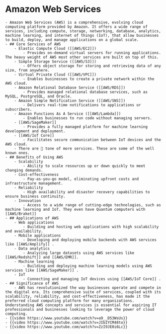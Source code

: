 # Amazon Web Services
	- Amazon Web Services (AWS) is a comprehensive, evolving cloud computing platform provided by Amazon. It offers a wide range of services, including compute, storage, networking, database, analytics, machine learning, and internet of things (IoT), that allow businesses to build, deploy, and manage applications on a global scale.
	- ## Core Services of AWS
		- Elastic Compute Cloud ([[AWS/EC2]])
			- Provides on-demand virtual servers for running applications. The heavy weight of AWS most other services are built on top of this.
		- Simple Storage Service ([[AWS/S3]])
			- Offers object storage for storing and retrieving data of any size, from anywhere.
		- Virtual Private Cloud ([[AWS/VPC]])
			- Enables businesses to create a private network within the AWS cloud.
		- Amazon Relational Database Service ([[AWS/RDS]])
			- Provides managed relational database services, such as MySQL, PostgreSQL, and Oracle.
		- Amazon Simple Notification Service ([[AWS/SNS]])
			- Delivers real-time notifications to applications or subscribers.
		- Amazon Functions As A Service ([[AWS/Lambda]])
			- Enables businesses to run code without managing servers.
		- [[AWS/SageMaker]]
			- Provides a fully managed platform for machine learning development and deployment.
		- [[AWS/IoT Core]]
			- Facilitates secure communication between IoT devices and the AWS cloud.
		- There are 💩 tone of more services. These are some of the well known ones.
	- ## Benefits of Using AWS
		- Scalability
			- Ability to scale resources up or down quickly to meet changing demands.
		- Cost-effectiveness
			- Pay-as-you-go model, eliminating upfront costs and infrastructure management.
		- Reliability
			- High availability and disaster recovery capabilities to ensure business continuity.
		- Innovation
			- Access to a wide range of cutting-edge technologies, such as machine learning and IoT. They even have Quantum computers with [[AWS/Braket]]
	- ## Applications of AWS
		- Web applications
			- Building and hosting web applications with high scalability and availability.
		- Mobile applications
			- Developing and deploying mobile backends with AWS services like [[AWS/Amplify]] .
		- Data analytics
			- Analyzing large datasets using AWS services like [[AWS/Redshift]] and [[AWS/EMR]].
		- Machine learning
			- Building and deploying machine learning models using AWS services like [[AWS/SageMaker]] .
		- IoT
			- Connecting and managing IoT devices using [[AWS/IoT Core]] .
	- ## Significance of AWS
		- AWS has revolutionized the way businesses operate and compete in the digital era. Its comprehensive suite of services, coupled with its scalability, reliability, and cost-effectiveness, has made it the preferred cloud computing platform for many organizations. Understanding AWS concepts and services is essential for aspiring IT professionals and businesses looking to leverage the power of cloud computing.
	- {{video https://www.youtube.com/watch?v=a9__D53WsUs}}
	- {{video https://www.youtube.com/watch?v=JIbIYCM48to}}
	- {{video https://www.youtube.com/watch?v=ZzI9JE0i6Lc}}